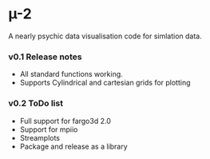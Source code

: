 # µ-2
A nearly psychic data visualisation code for simlation data.


### v0.1 Release notes

- All standard functions working.
- Supports Cylindrical and cartesian grids for plotting

### v0.2 ToDo list

- Full support for fargo3d 2.0
- Support for mpiio
- Streamplots
- Package and release as a library

